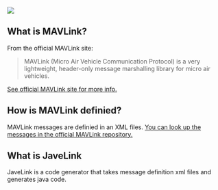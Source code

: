 ![](http://qgroundcontrol.org/_media/mavlink/mavlink-logo.png?w=400&tok=fef87b)

## What is MAVLink?

From the official MAVLink site:

> MAVLink (Micro Air Vehicle Communication Protocol) is a very lightweight, header-only message marshalling library for micro air vehicles.

[See official MAVLink site for more info.](http://qgroundcontrol.org/mavlink/start)

## How is MAVLink definied?

MAVLink messages are definied in an XML files. [You can look up the messages in the official MAVLink repository.](https://github.com/mavlink/mavlink/tree/master/message_definitions)

## What is JaveLink

JaveLink is a code generator that takes message definition xml files and generates java code.
